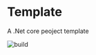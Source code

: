 # Template
A .Net core peoject template 

![build](https://github.com/yscorecore/RepoTemplate/workflows/build/badge.svg)

